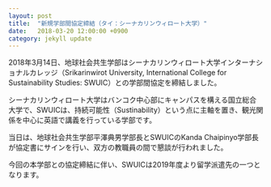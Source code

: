 ```yaml
---
layout: post
title:  "新規学部間協定締結（タイ：シーナカリンウィロート大学）"
date:   2018-03-20 12:00:00 +0900
category: jekyll update
---
```

2018年3月14日、地球社会共生学部はシーナカリンウィロート大学インターナショナルカレッジ（Srikarinwirot University, International College for Sustainability Studies: SWUIC）との学部間協定を締結しました。

シーナカリンウィロート大学はバンコク中心部にキャンパスを構える国立総合大学で、SWUICは、持続可能性（Sustinability）という点に主軸を置き、観光関係を中心に英語で講義を行っている学部です。

当日は、地球社会共生学部平澤典男学部長とSWUICのKanda Chaipinyo学部長が協定書にサインを行い、双方の教職員の間で懇談が行われました。

今回の本学部との協定締結に伴い、SWUICは2019年度より留学派遣先の一つとなります。



[jekyll-docs]: https://jekyllrb.com/docs/home
[jekyll-gh]:   https://github.com/jekyll/jekyll
[jekyll-talk]: https://talk.jekyllrb.com/
